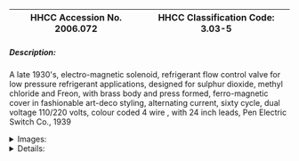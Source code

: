 | **HHCC Accession No. 2006.072** |**HHCC Classification Code:  3.03-5**|
| ----------- | ----------- |
##### Description:
A late 1930's, electro-magnetic solenoid, refrigerant flow control valve for low pressure refrigerant applications, designed for sulphur dioxide, methyl chloride and Freon, with brass body and press formed, ferro-magnetic cover in fashionable art-deco styling, alternating current, sixty cycle, dual voltage 110/220 volts, colour coded 4 wire , with 24 inch leads, Pen Electric Switch Co., 1939


<details>
	<summary>Images:</summary>
<div class="gallery gallery-wrapper--full" contenteditable="false" data-is-empty="false" data-translation="Add images" data-columns="6">
<figure class="gallery__item"><a href="#DOMAIN_NAME#gallery/3.03-5.jpg" data-size="1646x1241"><img src="#DOMAIN_NAME#gallery/3.03-5-thumbnail.jpg" alt=""></a></figure>
<figure class="gallery__item"><a href="#DOMAIN_NAME#gallery/3.03-5a.jpg" data-size="2068x868"><img src="#DOMAIN_NAME#gallery/3.03-5a-thumbnail.jpg" alt=""></a></figure>
</div>
</details>


<details>
	<summary>Details:</summary>

##### Group:
3.03 Refrigerant Flow Controls - NEC

##### Make:
Penn

##### Manufacturer:
Pen Electric Switch Co, Goshen, Indiana

##### Model:
7100A, Type 221E0314

##### Serial No.:
A52

##### Size:
4 x 3 x 5'h

##### Weight:
6 lbs

##### Circa:
1939

##### Rating:
Exhibit, education, and research quality, illustrating the engineering and application of electro-magnetic solenoid switching, refrigerant flow controls in operation in the pre W.W.II years

##### Patent Date/Number:


##### Provenance:
From York County (York Region) Ontario, once a rich agricultural hinterlands, attracting early settlement in the last years of the 18th century. Located on the north slopes of the Oak Ridges Moraine, within 20 miles of Toronto, the County would also attract early ex-urban development, to be come a wealthy market place for the emerging household and consumer technologies of the early and mid 20th century. 

This artifact was discovered in the 1950's in the used stock of T. H. Oliver, Refrigeration and Electric Sales and Service, Aurora, Ontario, an early worker in the field of agricultural, industrial and consumer technology.

##### Type and Design:
-  6o cycle electro-magnetic

##### Construction:
- brass body

##### Material:


##### Special Features:
Stylish company logo in red and black, reflecting the art-deco period 
Vertically ribbed case in gloss black, art-deco styling, reflecting new interest by engineering manufacturers in the styling of their products demonstrating quality through eye appeal
The manufacture of flexible, multiple stranded copper wire with braided cotton covering was itself a miracle of the period. Solenoid valves were typically subject to mechanical and electrical stresses in operation Much of the longevity of the solenoid coil would depend on an electrically and mechanically secure junction between coil winding and connecting power leads.  
A matter of note is the heavy varnished craft paper insulated coil covering, part of the electrical insulation system designed to protect the magnetic coil from the dampness characteristic of many machine room environments. In a period prior the development of synthetic, inorganic insulations materials with high dielectric strengths, the engineer must rely on natural organic materials such as coated papers and cotton
The streamlined, heavy brass mounting boss, tapped for two 10-32-machine screws for support of the valve is representative of the care given by the manufacturer to the sophisticated engineering design.
The sophisticated valves seat and needle assembly employing non-magnetic stainless steel was a major engineering achievement of the times in precision, repetitive manufacturing processes ' see cited reference for engineering description.

##### Accessories:


##### Capacities:


##### Performance Characteristics:


##### Operation:


##### Control and Regulation:


##### Targeted Market Segment:


##### Consumer Acceptance:


##### Merchandising:


##### Market Price:


##### Technological Significance:
It was the 1930's and the modern miracle of the moment was electro-magnetic force in all its myriad applications ' much as digital technology would come to be by the end of the century and millennium.  The increasingly sophisticated mechanical contrivances of the 1930's, including the internal combustion engine and the mechanical compression refrigerator, would wait on a somewhat slower technology to develop in the form of  electro magnet devices . In the case of the internal combustion engine it would be the electric ignition coil. In the case of the refrigerator it would be the electric motor [see artifacts Series 16.00].

But in the 1930's the principles of alternating current, electrical circuits, as well as those of magnetic circuits were little understood, by those who must apply them. Farada's experiments of the 1840's and 50 had only just been translated into the mathematical formula needed for precise engineering design in the 1870's. And Steinmetz would not set out the basic parameters for the design of electromagnetic circuits until the early years of the 20th century. But the market place could not wait, engineering design proceeded with the knowledge available - with much trial and error. 

The electric solenoid valve, a kind of linear electric engine, was subject to the same kind of trial and error engineering design empiricism. It was its own special brand of magic, an invisible electro-magnetic field able to open and close a valve to regulate fluid flow on the call of an electric controller or manual switch. 

Eshbach's classic 'Handbook of Engineering Fundamentals', copy write 1936, in Section 8-24, describes the elemental formula for calculating the force produced by solenoid, magnetic coil. The Penn Electric Switch Co. describe in their 1939 catalogue, covering 220 and 221 series alternating current, solenoid valves, something of the engineering development and testing entailed in producing a reliable electric valve for refrigeration liquid line applications.

##### Industrial Significance:
Refrigerant flow control quickly became a matter of interest for refrigeration system design engineers in the 1930's with the development of low-pressure refrigerants and a growing market for small versatile refrigeration systems - able to operate multiple evaporators, often at different suction temperatures. The suction pressure regulating valve was one solution [See ID # 192, 193, 194]. The solenoid valve with electric pressure or temperature actuated controller was another option awaiting development.

From the 1930's thorough 1950's the industry produced electric solenoid valves in a wide variety of configurations and sizes, to perform a wide range of system functions, each with different performance requirements and characteristics, each manufacturer bringing  to the market his unique approach to engineering design and construction. Some of these are illustrated in the collection ID # 196 to 200:

ID # 196 ' Penn, brass body, 3/8 IPS, 7/32 orifice, 60 cycle, dual voltage 115/230 volts AC, 14 watts, adapted for two point mounting bracket, circa 1939

ID # 197 ' Penn, brass body, 3/8 IPS, 7/32 orifice, 25 cycle single voltage 115 volts AC, 14 watts, adapted for two point mounting bracket, circa 1939

ID # 198 ' Detroit Controls, brass body, 3/8 flare, 3/16 orifice, 60 cycle single voltage 130 volts AC, 15 watts, Circa 1957

ID # 199 ' General Controls, steel body, 3/8 IPS inlet, 3/8 outlet with brass half union  connection, 177 port, 60 cycle single voltage 230 volts AC, 14 watts, Circa 1960 

ID # 200 - Automatic Products [AP], brass body, with manual lift, ' inch sweat, inlet and outlet, 3/8 orifice, 60  cycle single voltage 120 volts AC, adapted for single point mounting bracket, 16 watt, Circa 1955

##### Socio-economic Significance:
For cost considerations, especially in the era of open refrigeration systems, in the late 1920's through to the pre World War II years, a popular practice was to engineer multiple, commercial refrigeration, equipment applications, even those operating at different suction pressures/temperatures, on a single condensing unit. 
The design of equipment for multiplexed, systems application was a significant part of the evolution of the Canadian refrigeration industry, in a period when condensing units were "open" with costly motors and drives to purchase and maintain. The electric solenoid valve played a major part in this evolution, changing Canadian's expectations of the range of fresh foods and confectioneries  available from their down town merchants.

##### Socio-cultural Significance:


##### Donor:
G. Leslie Oliver, The T. H. Oliver HVACR Collection

##### HHCC Storage Location:


##### Tracking:


##### Bibliographic References:
Penn Automatic Controls, Powerlite Devices Ltd, Toronto, Penn Solenoid Valves for all Applications, brochure, Penn Electric Switch Co. Goshen, Indiana, 1939
Handbook of Engineering Fundamentals, Section 8-24,Ovid W. Eshbach, John Wiley and Sons, 1936

##### Notes:


##### Related Reports:

</details>
